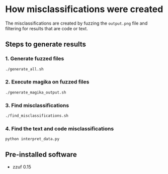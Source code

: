 # How misclassifications were created

The misclassifications are created by fuzzing the `output.png` file and filtering for results that are code or text.

## Steps to generate results

### 1. Generate fuzzed files
```bash
./generate_all.sh
```

### 2. Execute magika on fuzzed files
```bash
./generate_magika_output.sh
```

### 3. Find misclassifications
```bash
./find_misclassifications.sh
```

### 4. Find the text and code misclassifications
```bash
python interpret_data.py
```

## Pre-installed software
- zzuf 0.15